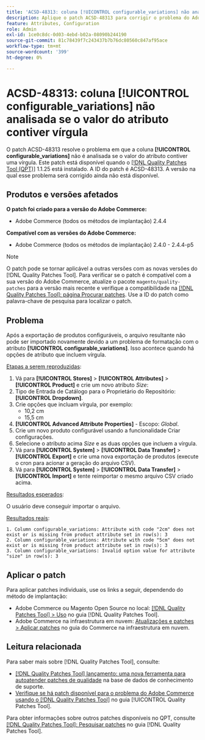 ```yaml
---
title: 'ACSD-48313: coluna [!UICONTROL configurable_variations] não analisada se o valor do atributo contiver vírgula'
description: Aplique o patch ACSD-48313 para corrigir o problema do Adobe Commerce em que a coluna [!UICONTROL configurable_variations] não é analisada se o valor do atributo contiver uma vírgula.
feature: Attributes, Configuration
role: Admin
exl-id: 1ce0c8dc-0d03-4ebd-b02a-08090b244190
source-git-commit: 81c78439f7c243437b7b76dc80560c847af95ace
workflow-type: tm+mt
source-wordcount: '399'
ht-degree: 0%

---
```


# ACSD-48313: coluna **[!UICONTROL configurable_variations]** não analisada se o valor do atributo contiver vírgula

O patch ACSD-48313 resolve o problema em que a coluna **[!UICONTROL configurable_variations]** não é analisada se o valor do atributo contiver uma vírgula. Este patch está disponível quando o [[!DNL Quality Patches Tool (QPT)]](https://experienceleague.adobe.com/en/docs/commerce-knowledge-base/kb/announcements/commerce-announcements/magento-quality-patches-released-new-tool-to-self-serve-quality-patches) 1.1.25 está instalado. A ID do patch é ACSD-48313. A versão na qual esse problema será corrigido ainda não está disponível.

## Produtos e versões afetados

**O patch foi criado para a versão do Adobe Commerce:**
* Adobe Commerce (todos os métodos de implantação) 2.4.4

**Compatível com as versões do Adobe Commerce:**
* Adobe Commerce (todos os métodos de implantação) 2.4.0 - 2.4.4-p5

>[!NOTE]
>
>O patch pode se tornar aplicável a outras versões com as novas versões do [!DNL Quality Patches Tool]. Para verificar se o patch é compatível com a sua versão do Adobe Commerce, atualize o pacote `magento/quality-patches` para a versão mais recente e verifique a compatibilidade na [[!DNL Quality Patches Tool]: página Procurar patches](https://experienceleague.adobe.com/tools/commerce-quality-patches/index.html). Use a ID do patch como palavra-chave de pesquisa para localizar o patch.

## Problema

Após a exportação de produtos configuráveis, o arquivo resultante não pode ser importado novamente devido a um problema de formatação com o atributo **[!UICONTROL configurable_variations]**. Isso acontece quando há opções de atributo que incluem vírgula.

<u>Etapas a serem reproduzidas</u>:

1. Vá para **[!UICONTROL Stores]** > **[!UICONTROL Attributes]** > **[!UICONTROL Product]** e crie um novo atributo _Size_:
1. Tipo de Entrada de Catálogo para o Proprietário do Repositório: **[!UICONTROL Dropdown]**.
1. Crie opções que incluam vírgula, por exemplo:
   * 10,2 cm
   * 15,5 cm
1. **[!UICONTROL Advanced Attribute Properties]** - Escopo: _Global_.
1. Crie um novo produto configurável usando a funcionalidade Criar configurações.
1. Selecione o atributo acima _Size_ e as duas opções que incluem a vírgula.
1. Vá para **[!UICONTROL System]** > **[!UICONTROL Data Transfer]** > **[!UICONTROL Export]** e crie uma nova exportação de produtos (execute o cron para acionar a geração do arquivo CSV).
1. Vá para **[!UICONTROL System]** > **[!UICONTROL Data Transfer]** > **[!UICONTROL Import]** e tente reimportar o mesmo arquivo CSV criado acima.

<u>Resultados esperados</u>:

O usuário deve conseguir importar o arquivo.

<u>Resultados reais</u>:

```
1. Column configurable_variations: Attribute with code "2cm" does not exist or is missing from product attribute set in row(s): 3
2. Column configurable_variations: Attribute with code "5cm" does not exist or is missing from product attribute set in row(s): 3
3. Column configurable_variations: Invalid option value for attribute "size" in row(s): 3
```

## Aplicar o patch

Para aplicar patches individuais, use os links a seguir, dependendo do método de implantação:

* Adobe Commerce ou Magento Open Source no local: [[!DNL Quality Patches Tool] > Uso](/help/tools/quality-patches-tool/usage.md) no guia [!DNL Quality Patches Tool].
* Adobe Commerce na infraestrutura em nuvem: [Atualizações e patches > Aplicar patches](https://experienceleague.adobe.com/docs/commerce-cloud-service/user-guide/develop/upgrade/apply-patches.html) no guia do Commerce na infraestrutura em nuvem.


## Leitura relacionada

Para saber mais sobre [!DNL Quality Patches Tool], consulte:

* [[!DNL Quality Patches Tool] lançamento: uma nova ferramenta para autoatender patches de qualidade](https://experienceleague.adobe.com/en/docs/commerce-knowledge-base/kb/announcements/commerce-announcements/magento-quality-patches-released-new-tool-to-self-serve-quality-patches) na base de dados de conhecimento de suporte.
* [Verifique se há patch disponível para o problema do Adobe Commerce usando o  [!DNL Quality Patches Tool]](/help/tools/quality-patches-tool/patches-available-in-qpt/check-patch-for-magento-issue-with-magento-quality-patches.md) no guia [!UICONTROL Quality Patches Tool].


Para obter informações sobre outros patches disponíveis no QPT, consulte [[!DNL Quality Patches Tool]: Pesquisar patches](https://experienceleague.adobe.com/tools/commerce-quality-patches/index.html) no guia [!DNL Quality Patches Tool].
